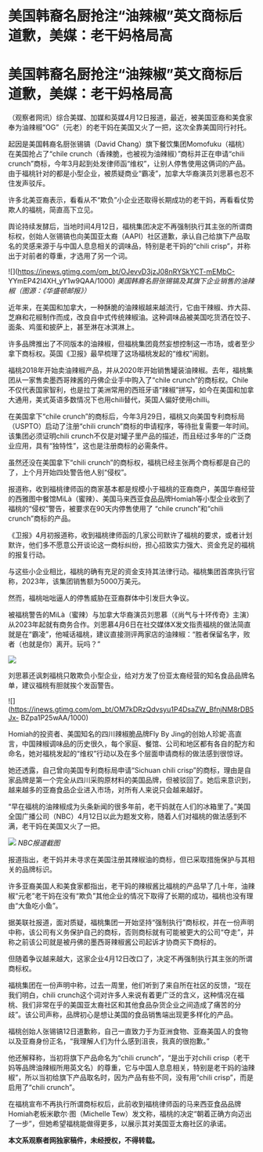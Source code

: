 # 美国韩裔名厨抢注“油辣椒”英文商标后道歉，美媒：老干妈格局高

# 美国韩裔名厨抢注“油辣椒”英文商标后道歉，美媒：老干妈格局高

（观察者网讯）综合美媒、加媒和英媒4月12日报道，最近，被美国亚裔和美食家奉为油辣椒“OG”（元老）的老干妈在美国又火了一把，这次全靠美国同行衬托。

起因是美国韩裔名厨张锡镐（David Chang）旗下餐饮集团Momofuku（福桃）在美国抢占了“chile
crunch（香辣脆，也被视为油辣椒）”商标并正在申请“chili
crunch”商标，今年3月起到处发律师函“维权”，让别人停售使用这俩词的产品。由于福桃针对的都是小型企业，被质疑商业“霸凌”，加拿大华裔演员刘思慕也忍不住发声驳斥。

许多北美亚裔表示，看看从不“欺负”小企业还取得长期成功的老干妈，再看看仗势欺人的福桃，简直高下立见。

舆论持续发酵后，当地时间4月12日，福桃集团决定不再强制执行其主张的所谓商标权，创始人张锡镐也向美国亚太裔（AAPI）社区道歉，承认自己给旗下产品取名的灵感来源于与中国人息息相关的调味品，特别是老干妈的“chili
crisp”，并称出于对前者的尊重，才选用了另一个词。

![](https://inews.gtimg.com/om_bt/OJevvD3jzJ08nRYSkYCT-mEMbC-
YYmEP42I4XH_yY1w9QAA/1000) _美国韩裔名厨张锡镐及其旗下企业销售的油辣椒（图源：《华盛顿邮报》）_

近年来，在美国和加拿大，一种酥脆的油辣椒越来越流行，它由干辣椒、炸大蒜、芝麻和花椒制作而成，改良自中式传统辣椒油。这种调味品被美国吃货洒在饺子、面条、鸡蛋和披萨上，甚至淋在冰淇淋上。

许多品牌推出了不同版本的油辣椒，但福桃集团竟然妄想控制这一市场，或者至少拿下商标权。英国《卫报》最早梳理了这场福桃发起的“维权”闹剧。

福桃2018年开始卖油辣椒产品，并从2020年开始销售罐装油辣椒。去年，福桃集团从一家售卖墨西哥辣酱的丹佛企业手中购入了“chile
crunch”的商标权。Chile不仅代表国家智利，也是拉丁美洲常用的西班牙语“辣椒”拼写，如今在美国和加拿大通用，美式英语多数情况下也用chili替代，英国人偏好使用chilli。

在美国拿下“chile crunch”的商标后，今年3月29日，福桃又向美国专利商标局（USPTO）启动了注册“chili
crunch”商标的申请程序，等待批复需要一年时间。该集团必须证明chili
crunch不仅是对罐子里产品的描述，而且经过多年的广泛商业应用，具有“独特性”，这也是注册商标的必需条件。

虽然还没在美国拿下“chili crunch”的商标权，福桃已经主张两个商标都是自己的了，上个月开始四处警告他人别“侵权”。

报道称，收到福桃律师函的商家基本都是规模小于福桃的亚裔商户，美国华裔经营的西雅图中餐馆MìLà（蜜辣）、美国马来西亚食品品牌Homiah等小型企业收到了福桃的“侵权”警告，被要求在90天内停售使用了
“chile crunch”和“chili crunch”商标的产品。

《卫报》4月初报道称，收到福桃律师函的几家公司默许了福桃的要求，或者计划默许，他们多不愿意公开谈论这一商标纠纷，担心招致实力强大、资金充足的福桃的报复行动。

与这些小企业相比，福桃的确有充足的资金支持其法律行动。福桃集团首席执行官称，2023年，该集团销售额为5000万美元。

然而，福桃咄咄逼人的停售威胁在亚裔群体中引发巨大争议。

被福桃警告的MìLà（蜜辣）与加拿大华裔演员刘思慕（《尚气与十环传奇》主演）从2023年起就有商务合作。刘思慕4月6日在社交媒体X发文指责福桃的做法简直就是在“霸凌”，他喊话福桃，建议直接测评两家店的油辣椒：“胜者保留名字，败者（也就是你）离开。玩吗？”

![](https://inews.gtimg.com/om_bt/OkA-9hDKt5zJhFlFA7pzJ_PfqOKUep9eVoIf2XQ_n6iv0AA/1000)

刘思慕还讽刺福桃只敢欺负小型企业，给对方发了份亚太裔经营的知名食品品牌名单，建议福桃有胆就挨个发函警告。

![](https://inews.gtimg.com/om_bt/OM7kDRzQdvsyu1P4DsaZW_BfnjNM8rDB5Jx-
BZpa1P25wAA/1000)

Homiah的投资者、美国知名的四川辣椒脆品牌Fly By
Jing的创始人珍妮·高直言，中国辣椒调味品的历史很久，每个家庭、餐馆、公司和地区都有各自的配方和命名，她对福桃发起的“维权”行动以及在多个层面申请商标的做法感到很惊讶。

她还透露，自己曾向美国专利商标局申请“Sichuan chili
crisp”的商标，理由是自家品牌是第一个完全从四川采购原材料的美国品牌，但被驳回了。她后来意识到，越来越多的亚裔食品企业进入市场，对所有人来说只会越来越好。

“早在福桃的油辣椒成为头条新闻的很多年前，老干妈就在人们的冰箱里了。”美国全国广播公司（NBC）4月12日以此为题发文称，随着人们对福桃的做法感到不满，老干妈在美国又火了一把。

![](https://inews.gtimg.com/om_bt/OJIIfqtTz8NiWZgeV0rFBenI3wUjv8vLom9bPvWXDjLWoAA/1000)
_NBC报道截图_

报道指出，老干妈并未寻求在美国注册其辣椒油的商标，但已采取措施保护与其相关的品牌标识。

许多亚裔美国人和美食家都指出，老干妈的辣椒酱比福桃的产品早了几十年，油辣椒“元老”老干妈在没有“欺负”其他企业的情况下取得了长期的成功，福桃也没有理由“大鱼吃小鱼”。

据美联社报道，面对质疑，福桃集团一开始坚持“强制执行”商标权，并在一份声明中称，该公司有义务保护自己的商标，否则商标就有可能被更大的公司“夺走”，并称之前该公司就是被丹佛的墨西哥辣椒酱公司起诉才协商买下商标的。

但随着争议越来越大，这家企业4月12日改口了，决定不再强制执行其主张的所谓商标权。

福桃集团在一份声明中称，过去一周里，他们听到了来自所在社区的反馈，“现在我们明白，chili
crunch这个词对许多人来说有着更广泛的含义，这种情况在福桃、我们非常在乎的美国亚太裔社区和其他食品杂货企业之间造成了痛苦的分歧”。该公司声称，品牌初心是想让美国的食品销售端出现更多样化的产品。

福桃创始人张锡镐12日道歉称，自己一直致力于为亚洲食物、亚裔美国人的食物以及亚裔身份正名，“我理解人们为什么感到沮丧，我真的很抱歉。”

他还解释称，当初将旗下产品命名为“chili crunch”，“是出于对chili
crisp（老干妈等品牌油辣椒所用英文名）的尊重，它与中国人息息相关，特别是老干妈的油辣椒”，所以当初给旗下产品取名时，因为产品有些不同，没有用“chili
crisp”，而是启用了“chili crunch”。

在福桃宣布不再执行所谓商标权后，此前收到福桃律师函的马来西亚食品品牌Homiah老板米歇尔·图（Michelle
Tew）发文称，福桃的决定“朝着正确方向迈出了一步”，但她希望福桃能做得更多，以展示其对美国亚太裔社区的承诺。

**本文系观察者网独家稿件，未经授权，不得转载。**

